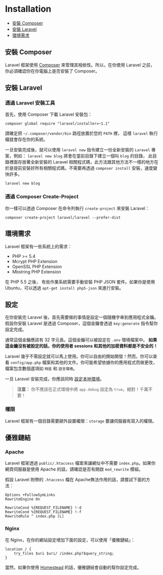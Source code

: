 # Installation

- [安裝 Composer](#install-composer)
- [安裝 Laravel](#install-laravel)
- [環境需求](#server-requirements)

<a name="install-composer"></a>
## 安裝 Composer

Laravel 框架使用 [Composer](http://getcomposer.org) 來管理其相依性。所以，在你使用 Laravel 之前，你必須確認你在你電腦上是否安裝了 Composer。

<a name="install-laravel"></a>
## 安裝 Laravel

### 透過 Laravel 安裝工具

首先，使用 Composer 下載 Laravel 安裝包：

	composer global require "laravel/installer=~1.1"

請確定把 `~/.composer/vendor/bin` 路徑放置於您的 `PATH` 裡， 這樣 `laravel` 執行檔就會存在你的系統。

一旦安裝完成後，就可以使用 `laravel new` 指令建立一份全新安裝的 `Laravel` 專案，例如： `laravel new blog` 將會在當前目錄下建立一個叫 `blog` 的目錄， 此目錄裡面存放著全新安裝的 Laravel 相關程式碼，此方法跟其他方法不一樣的地方在於是提前安裝好所有相關程式碼，不需要再透過 `composer install` 安裝，速度變快許多。

	laravel new blog

### 透過 Composer Create-Project

你一樣可以透過 Composer 在命令列執行 `create-project` 來安裝 Laravel：

	composer create-project laravel/laravel --prefer-dist

<a name="server-requirements"></a>
## 環境需求

Laravel 框架有一些系統上的需求：

- PHP >= 5.4
- Mcrypt PHP Extension
- OpenSSL PHP Extension
- Mbstring PHP Extension

在 PHP 5.5 之後， 有些作業系統需要手動安裝 PHP JSON 套件。如果你是使用 Ubuntu，可以透過 `apt-get install php5-json` 來進行安裝。

<a name="configuration"></a>
## 設定

在你安裝完 Laravel 後，首先需要做的事情是設定一個隨機字串到應用程式金鑰。假設你安裝 Laravel 是透過 Composer，這個金鑰會透過 `key:generate` 指令幫你設定完成。

通常這個金鑰應該有 32 字元長。這個金鑰可以被設定在 `.env` 環境檔案中。 **如果這金鑰沒有被設定的話，你的使用者 sessions 和其他的加密資料都是不安全的！**

Laravel 幾乎不需設定就可以馬上使用。你可以自由的開始開發！然而，你可以查看 `config/app.php` 檔案和其他的文件。你可能希望依據你的應用程式而做更改，檔案包含數個選項如 `時區` 和 `語言環境`。

一旦 Laravel 安裝完成，你應該同時 [設定本地環境](/docs/5.0/configuration#environment-configuration)。

> **注意：** 你不應該在正式環境中將 `app.debug` 設定為 `true`。絕對！千萬不要！

<a name="permissions"></a>
### 權限

Laravel 框架有一個目錄需要額外設置權限：`storage` 要讓伺服器有寫入的權限。

<a name="pretty-urls"></a>
## 優雅鏈結

### Apache

Laravel 框架透過 `public/.htaccess` 檔案來讓網址中不需要 `index.php`。如果你網頁伺服器是使用 Apache 的話，請確認是否有開啟 `mod_rewrite` 模組。

假設 Laravel 附帶的 `.htaccess` 檔在 Apache無法作用的話，請嘗試下面的方法：

	Options +FollowSymLinks
	RewriteEngine On

	RewriteCond %{REQUEST_FILENAME} !-d
	RewriteCond %{REQUEST_FILENAME} !-f
	RewriteRule ^ index.php [L]

### Nginx

在 Nginx，在你的網站設定增加下面的設定，可以使用「優雅鏈結」：

    location / {
        try_files $uri $uri/ /index.php?$query_string;
    }

當然，如果你使用 [Homestead](/docs/5.0/homestead) 的話，優雅鏈結會自動的幫你設定完成。
